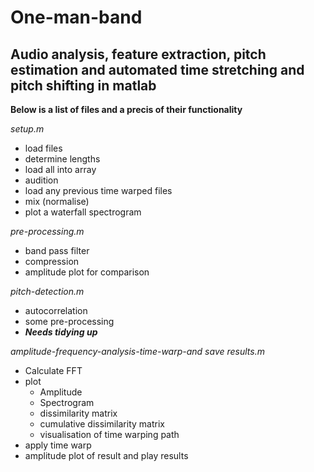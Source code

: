 # One-man-band
## Audio analysis, feature extraction, pitch estimation and automated time stretching and pitch shifting in matlab

__**Below is a list of files and a precis of their functionality**__

*setup.m*
- load files
- determine lengths
- load all into array
- audition
- load any previous time warped files
- mix (normalise)
- plot a waterfall spectrogram

*pre-processing.m*
- band pass filter
- compression
- amplitude plot for comparison

*pitch-detection.m*
- autocorrelation
- some pre-processing
- ***Needs tidying up***

*amplitude-frequency-analysis-time-warp-and save results.m*
- Calculate FFT
- plot
    - Amplitude
    - Spectrogram
    - dissimilarity matrix
    - cumulative dissimilarity matrix
    - visualisation of time warping path
 - apply time warp
 - amplitude plot of result and play results
